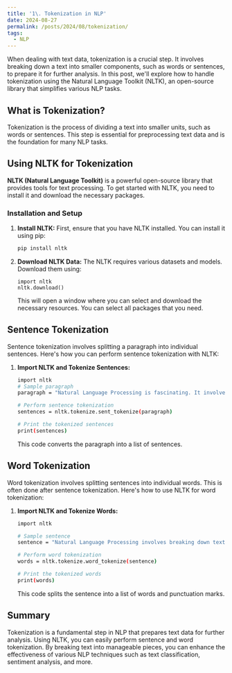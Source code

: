 ```yaml
---
title: '1\. Tokenization in NLP'
date: 2024-08-27
permalink: /posts/2024/08/tokenization/
tags:
  - NLP
---
```



When dealing with text data, tokenization is a crucial step. It involves breaking down a text into smaller components, such as words or sentences, to prepare it for further analysis. In this post, we'll explore how to handle tokenization using the Natural Language Toolkit (NLTK), an open-source library that simplifies various NLP tasks.

## What is Tokenization?

Tokenization is the process of dividing a text into smaller units, such as words or sentences. This step is essential for preprocessing text data and is the foundation for many NLP tasks.

## Using NLTK for Tokenization

**NLTK (Natural Language Toolkit)** is a powerful open-source library that provides tools for text processing. To get started with NLTK, you need to install it and download the necessary packages.

### Installation and Setup

1. **Install NLTK:**
   First, ensure that you have NLTK installed. You can install it using pip:

   ```bash
   pip install nltk
   ```

2. **Download NLTK Data:** 
   The NLTK requires various datasets and models. Download them using:
   ```
   import nltk
   nltk.download()
   ```
   This will open a window where you can select and download the necessary resources. You can select all packages that you need.

## Sentence Tokenization
Sentence tokenization involves splitting a paragraph into individual sentences. Here's how you can perform sentence tokenization with NLTK:

1. **Import NLTK and Tokenize Sentences:**
   ```bash
   import nltk
   # Sample paragraph
   paragraph = "Natural Language Processing is fascinating. It involves various techniques for processing text."

   # Perform sentence tokenization
   sentences = nltk.tokenize.sent_tokenize(paragraph)

   # Print the tokenized sentences
   print(sentences)
   ```
   This code converts the paragraph into a list of sentences.

## Word Tokenization
Word tokenization involves splitting sentences into individual words. This is often done after sentence tokenization. Here's how to use NLTK for word tokenization:

1. **Import NLTK and Tokenize Words:**
   ```bash
   import nltk

   # Sample sentence
   sentence = "Natural Language Processing involves breaking down text into tokens."

   # Perform word tokenization
   words = nltk.tokenize.word_tokenize(sentence)

   # Print the tokenized words
   print(words)
   ```

   This code splits the sentence into a list of words and punctuation marks.

## Summary
Tokenization is a fundamental step in NLP that prepares text data for further analysis. Using NLTK, you can easily perform sentence and word tokenization. By breaking text into manageable pieces, you can enhance the effectiveness of various NLP techniques such as text classification, sentiment analysis, and more.


